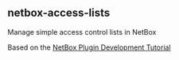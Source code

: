 ## netbox-access-lists

Manage simple access control lists in NetBox

Based on the [NetBox Plugin Development Tutorial](https://github.com/netbox-community/netbox-plugin-tutorial/tree/main)